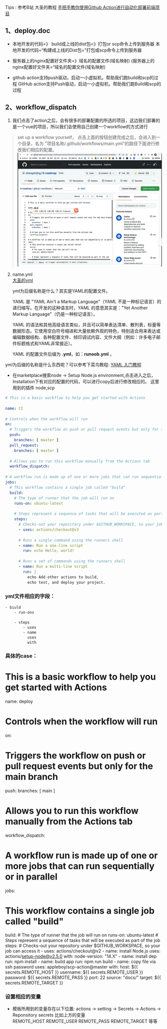 Tips : 参考B站 大圣的教程 
[手把手教你使用Github Action进行自动化部署前端项目](https://www.bilibili.com/video/BV1Ca411h7rx?spm_id_from=333.337.search-card.all.click)

##  1、deploy.doc

* 本地开发的代码=》 build成上线的dist包=》打包or scp命令上传到服务器
本地开发的代码=“构建成上线的Dist包=”打包或scp命令上传到服务器

* 服务器上的nginx配置好文件夹=》域名的配置文件(域名映射)
(服务器上的nginx配置好文件夹=“域名的配置文件(域名映射)

* github action支持push驱动，启动一小虚拟机，帮助我们跑build和scp的过程
GitHub action支持Push驱动，启动一小虚拟机，帮助我们跑Build和scp的过程


## 2、workflow_dispatch

1. 我们点击了action之后，会有很多的部署配置的所选的项目，这边我们部署的是一个vue的项目，所以我们会使用自己创建一个workflow的方式进行

>set up a workflow yourself，
点击上面的按钮创建完成之后，会进入到一个目录，名为 "项目名称/.github/workflows/main.yml"的路径下面进行修改我们相应的配置。
![workflow_dispatch](./noteimages/%E5%A4%A7%E5%9C%A3%20github%20action%20%E8%B5%84%E6%96%99/workflow_dispatch.png)



2. name.yml   
    [大圣的yml](https://github.com/shengxinjing/it-roadmap/actions/runs/1890874321/workflow)


   yml为后缀名称是什么？其实是YAML的配置文件。

   YAML 是 "YAML Ain't a Markup Language"（YAML 不是一种标记语言）的递归缩写。在开发的这种语言时，YAML 的意思其实是："Yet Another Markup Language"（仍是一种标记语言）。

   YAML 的语法和其他高级语言类似，并且可以简单表达清单、散列表，标量等数据形态。它使用空白符号缩进和大量依赖外观的特色，特别适合用来表达或编辑数据结构、各种配置文件、倾印调试内容、文件大纲（例如：许多电子邮件标题格式和YAML非常接近）。

   YAML 的配置文件后缀为 **.yml**，如：**runoob.yml** 。

yml为后缀的名称是什么东西呢？可以参考下菜鸟教程:
[YAML 入门教程](https://www.runoob.com/w3cnote/yaml-intro.html)


* 在marketplace搜索node -> Setup Node.js environment,点击进入之后，Installation下有对应的配置的代码，可以进行copy后进行修改相应的。  这里用到的插件 node,scp
```yml
# This is a basic workflow to help you get started with Actions

name: CI

# Controls when the workflow will run
on:
  # Triggers the workflow on push or pull request events but only for the master branch
  push:
    branches: [ master ]
  pull_request:
    branches: [ master ]

  # Allows you to run this workflow manually from the Actions tab
  workflow_dispatch:

# A workflow run is made up of one or more jobs that can run sequentially or in parallel
jobs:
  # This workflow contains a single job called "build"
  build:
    # The type of runner that the job will run on
    runs-on: ubuntu-latest

    # Steps represent a sequence of tasks that will be executed as part of the job
    steps:
      # Checks-out your repository under $GITHUB_WORKSPACE, so your job can access it
      - uses: actions/checkout@v3

      # Runs a single command using the runners shell
      - name: Run a one-line script
        run: echo Hello, world!

      # Runs a set of commands using the runners shell
      - name: Run a multi-line script
        run: |
          echo Add other actions to build,
          echo test, and deploy your project.

```


### yml文件相应的字段：
    - biuld
        - run-ons

        - steps
            - uses
            - name
              uses
              with


### 具体的case：
# This is a basic workflow to help you get started with Actions

name: deploy

# Controls when the workflow will run
on:
  # Triggers the workflow on push or pull request events but only for the main branch
  push:
    branches: [ main ]
  # Allows you to run this workflow manually from the Actions tab
  workflow_dispatch:

# A workflow run is made up of one or more jobs that can run sequentially or in parallel
jobs:
  # This workflow contains a single job called "build"
  build:
    # The type of runner that the job will run on
    runs-on: ubuntu-latest
    # Steps represent a sequence of tasks that will be executed as part of the job
    steps:
      # Checks-out your repository under $GITHUB_WORKSPACE, so your job can access it
      - uses: actions/checkout@v2
      - name: install Node.js
        uses: actions/setup-node@v2.5.0
        with:
          node-version: "14.X"
      - name: install dep
        run: npm install
      - name: build app
        run: npm run build
      - name: copy file via ssh password
        uses: appleboy/scp-action@master
        with:
          host: ${{ secrets.REMOTE_HOST }}
          username: ${{ secrets.REMOTE_USER }}
          password: ${{ secrets.REMOTE_PASS }}
          port: 22
          source: "docs/"
          target: ${{ secrets.REMOTE_TARGET }}



### 设置相应的变量
* 模板所用到的变量存在以下位置: 
    actions -> setting -> Secrets -> Actions ->  Reponsitory secrets
    比如上方的变量  
    REMOTE_HOST
    REMOTE_USER
    REMOTE_PASS
    REMOTE_TARGET 等等
